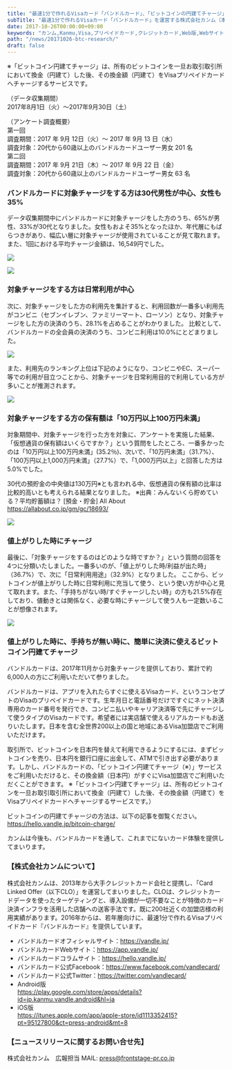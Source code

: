 ```yaml
---
title: "​最速1分で作れるVisaカード「バンドルカード」、「ビットコインの円建てチャージ」に関する利用調査結果公開"
subTitle: "最速1分で作れるVisaカード「バンドルカード」を運営する株式会社カンム（本社：東京都港区、代表取締役：八巻渉）は、10月26日、バンドルカードユーザーの「ビットコインの円建てチャージ※」（以降、対象チャージ）に関する利用調査結果を公開しました。"
date: 2017-10-26T00:00:00+09:00
keywords: "カンム,Kanmu,Visa,プリペイドカード,クレジットカード,Web版,Webサイト,BTC,ビットコイン,暗号通貨,仮想通貨"
path: "/news/20171026-btc-research/"
draft: false
---
```


※「ビットコイン円建てチャージ」は、所有のビットコインを一旦お取引取引所において換金（円建て）した後、その換金額（円建て）をVisaプリペイドカードへチャージするサービスです。

（データ収集期間）  
2017年8月1日（火）〜2017年9月30日（土）

（アンケート調査概要）  
第一回  
調査期間：2017 年 9月 12日（火）〜 2017 年 9月 13 日（水）  
調査対象：20代から60歳以上のバンドルカードユーザー男⼥ 201 名  
第二回  
調査期間：2017 年 9月 21日（木）〜 2017 年 9月 22 日（金）  
調査対象：20代から60歳以上のバンドルカードユーザー男⼥ 63 名  

### バンドルカードに対象チャージをする方は30代男性が中心、女性も35%

データ収集期間中にバンドルカードに対象チャージをした方のうち、65%が男性、33%が30代となりました。女性もおよそ35%となったほか、年代層にもばらつきがあり、幅広い層に対象チャージが使用されていることが見て取れます。
また、1回における平均チャージ金額は、16,549円でした。

![](/img/news/btc-research-1.png)

![](/img/news/btc-research-2.png)

### 対象チャージをする方は日常利用が中心

次に、対象チャージをした方の利用先を集計すると、利用回数が一番多い利用先がコンビニ（セブンイレブン、ファミリーマート、ローソン）となり、対象チャージをした方の決済のうち、28.1%を占めることがわかりました。
比較として、バンドルカードの全会員の決済のうち、コンビニ利用は10.0%にとどまりました。

![](/img/news/btc-research-3.png)

また、利用先のランキング上位は下記のようになり、コンビニやEC、スーパー等での利用が目立つことから、対象チャージを日常利用目的で利用している方が多いことが推測されます。

![](/img/news/btc-research-4.png)

### 対象チャージをする方の保有額は「10万円以上100万円未満」

対象期間中、対象チャージを行った方を対象に、アンケートを実施した結果、「仮想通貨の保有額はいくらですか？」という質問をしたところ、一番多かったのは「10万円以上100万円未満」(35.2％)、次いで、「10万円未満」（31.7%）、「100万円以上1,000万円未満」（27.7%）で、「1,000万円以上」と回答した方は5.0%でした。

30代の預貯金の中央値は130万円※とも言われる中、仮想通貨の保有額の比率は比較的高いとも考えられる結果となりました。
※出典：みんないくら貯めている？平均貯蓄額は？ [預金・貯金] All About
https://allabout.co.jp/gm/gc/18693/

![](/img/news/btc-research-5.png)

### 値上がりした時にチャージ

最後に、「対象チャージをするのはどのような時ですか？」という質問の回答を4つに分類いたしました。一番多いのが、「値上がりした時/利益が出た時」（36.7%）で、次に「日常利用用途」（32.9%）となりました。
ここから、ビットコインが値上がりした時に日常利用に充当して使う、という使い方が中心と見て取れます。また、「手持ちがない時/すぐチャージしたい時」の方も21.5%存在しており、値動きとは関係なく、必要な時にチャージして使う人も一定数いることが想像されます。

![](/img/news/btc-research-6.png)

### 値上がりした時に、手持ちが無い時に、簡単に決済に使えるビットコイン円建てチャージ

バンドルカードは、2017年11月から対象チャージを提供しており、累計で約6,000人の方にご利用いただいて参りました。

バンドルカードは、アプリを入れたらすぐに使えるVisaカード、というコンセプトのVisaのプリペイドカードです。生年月日と電話番号だけですぐにネット決済専用のカード番号を発行でき、コンビニ払いやキャリア決済等で先にチャージして使うタイプのVisaカードです。希望者には実店舗で使えるリアルカードもお送りいたします。日本を含む全世界200以上の国と地域にあるVisa加盟店でご利用いただけます。

取引所で、ビットコインを日本円を替えて利用できるようにするには、まずビットコインを売り、日本円を銀行口座に出金して、ATMで引き出す必要があります。しかし、バンドルカードの、「ビットコイン円建てチャージ（※）」サービスをご利用いただけると、その換金額（日本円）がすぐにVisa加盟店でご利用いただくことができます。
※「ビットコイン円建てチャージ」は、所有のビットコインを一旦お取引取引所において換金（円建て）した後、その換金額（円建て）をVisaプリペイドカードへチャージするサービスです。）

ビットコインの円建てチャージの方法は、以下の記事を御覧ください。
https://hello.vandle.jp/bitcoin-charge/


カンムは今後も、バンドルカードを通して、これまでにないカード体験を提供してまいります。



### 【株式会社カンムについて】
株式会社カンムは、2013年から大手クレジットカード会社と提携し、「Card Linked Offer（以下CLO）」を運営してまいりました。CLOは、クレジットカードデータを使ったターゲティングと、導入設備が一切不要なことが特徴のカード決済インフラを活用した店舗への送客手法です。既に200社近くの加盟店様の利用実績があります。2016年からは、若年層向けに、最速1分で作れるVisaプリペイドカード『バンドルカード』を提供しています。

- バンドルカードオフィシャルサイト：https://vandle.jp/
- バンドルカードWebサイト：https://app.vandle.jp/
- バンドルカードコラムサイト：https://hello.vandle.jp/
- バンドルカード公式Facebook：https://www.facebook.com/vandlecard/
- バンドルカード公式Twitter：https://twitter.com/vandlecard/
- Android版  
https://play.google.com/store/apps/details?id=jp.kanmu.vandle.android&hl=ja  
- iOS版  
https://itunes.apple.com/app/apple-store/id1113352415?pt=95127800&ct=press-android&mt=8  

### 【ニュースリリースに関するお問い合せ先】
株式会社カンム　広報担当
MAIL: press@frontstage-pr.co.jp
